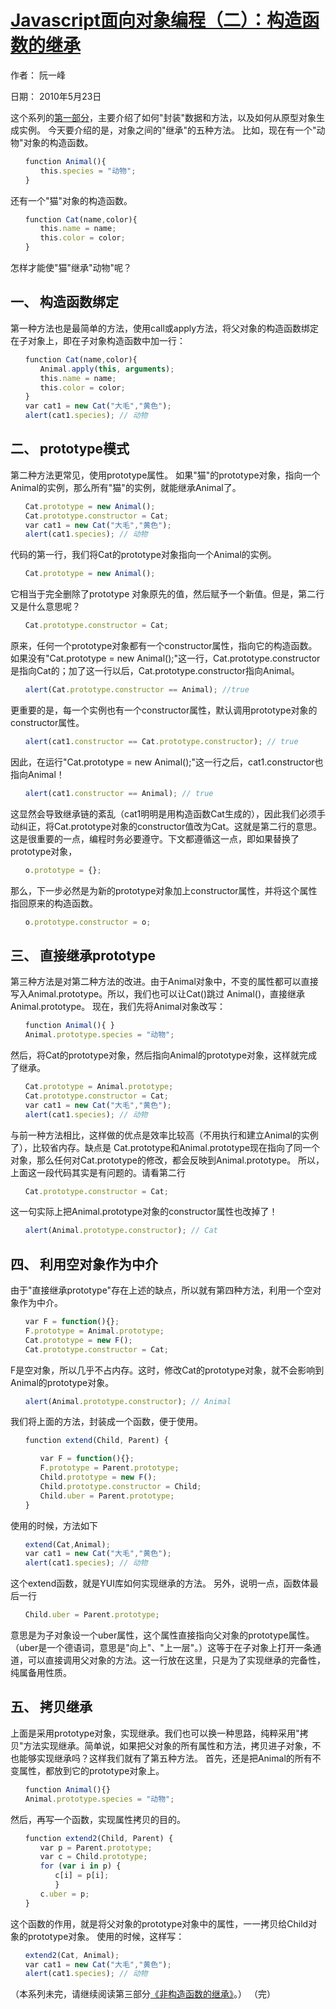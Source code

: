 # [Javascript面向对象编程（二）：构造函数的继承](http://www.ruanyifeng.com/blog/2010/05/object-oriented_javascript_inheritance.html)
作者： 阮一峰

日期： 2010年5月23日

这个系列的[第一部分](https://github.com/aimuke/learn/blob/master/frontend/js/object-oriented/1%20%E5%B0%81%E8%A3%85Encapsulation.md)，主要介绍了如何"封装"数据和方法，以及如何从原型对象生成实例。
今天要介绍的是，对象之间的"继承"的五种方法。
比如，现在有一个"动物"对象的构造函数。
```javascript
　　function Animal(){
　　　　this.species = "动物";
　　}
```
还有一个"猫"对象的构造函数。
```javascript
　　function Cat(name,color){
　　　　this.name = name;
　　　　this.color = color;
　　}
```
怎样才能使"猫"继承"动物"呢？
## 一、 构造函数绑定
第一种方法也是最简单的方法，使用call或apply方法，将父对象的构造函数绑定在子对象上，即在子对象构造函数中加一行：
```javascript
　　function Cat(name,color){
　　　　Animal.apply(this, arguments);
　　　　this.name = name;
　　　　this.color = color;
　　}
　　var cat1 = new Cat("大毛","黄色");
　　alert(cat1.species); // 动物
```
## 二、 prototype模式
第二种方法更常见，使用prototype属性。
如果"猫"的prototype对象，指向一个Animal的实例，那么所有"猫"的实例，就能继承Animal了。
```javascript
　　Cat.prototype = new Animal();
　　Cat.prototype.constructor = Cat;
　　var cat1 = new Cat("大毛","黄色");
　　alert(cat1.species); // 动物
```
代码的第一行，我们将Cat的prototype对象指向一个Animal的实例。
```javascript
　　Cat.prototype = new Animal();
```
它相当于完全删除了prototype 对象原先的值，然后赋予一个新值。但是，第二行又是什么意思呢？
```javascript
　　Cat.prototype.constructor = Cat;
```
原来，任何一个prototype对象都有一个constructor属性，指向它的构造函数。如果没有"Cat.prototype = new Animal();"这一行，Cat.prototype.constructor是指向Cat的；加了这一行以后，Cat.prototype.constructor指向Animal。
```javascript
　　alert(Cat.prototype.constructor == Animal); //true
```
更重要的是，每一个实例也有一个constructor属性，默认调用prototype对象的constructor属性。
```javascript
　　alert(cat1.constructor == Cat.prototype.constructor); // true
```
因此，在运行"Cat.prototype = new Animal();"这一行之后，cat1.constructor也指向Animal！
```javascript
　　alert(cat1.constructor == Animal); // true
```
这显然会导致继承链的紊乱（cat1明明是用构造函数Cat生成的），因此我们必须手动纠正，将Cat.prototype对象的constructor值改为Cat。这就是第二行的意思。
这是很重要的一点，编程时务必要遵守。下文都遵循这一点，即如果替换了prototype对象，
```javascript
　　o.prototype = {};
```
那么，下一步必然是为新的prototype对象加上constructor属性，并将这个属性指回原来的构造函数。
```javascript
　　o.prototype.constructor = o;
```
## 三、 直接继承prototype
第三种方法是对第二种方法的改进。由于Animal对象中，不变的属性都可以直接写入Animal.prototype。所以，我们也可以让Cat()跳过 Animal()，直接继承Animal.prototype。
现在，我们先将Animal对象改写：
```javascript
　　function Animal(){ }
　　Animal.prototype.species = "动物";
```
然后，将Cat的prototype对象，然后指向Animal的prototype对象，这样就完成了继承。
```javascript
　　Cat.prototype = Animal.prototype;
　　Cat.prototype.constructor = Cat;
　　var cat1 = new Cat("大毛","黄色");
　　alert(cat1.species); // 动物
```
与前一种方法相比，这样做的优点是效率比较高（不用执行和建立Animal的实例了），比较省内存。缺点是 Cat.prototype和Animal.prototype现在指向了同一个对象，那么任何对Cat.prototype的修改，都会反映到Animal.prototype。
所以，上面这一段代码其实是有问题的。请看第二行
```javascript
　　Cat.prototype.constructor = Cat;
```
这一句实际上把Animal.prototype对象的constructor属性也改掉了！
```javascript
　　alert(Animal.prototype.constructor); // Cat
```
## 四、 利用空对象作为中介
由于"直接继承prototype"存在上述的缺点，所以就有第四种方法，利用一个空对象作为中介。
```javascript
　　var F = function(){};
　　F.prototype = Animal.prototype;
　　Cat.prototype = new F();
　　Cat.prototype.constructor = Cat;
```
F是空对象，所以几乎不占内存。这时，修改Cat的prototype对象，就不会影响到Animal的prototype对象。
```javascript
　　alert(Animal.prototype.constructor); // Animal
```
我们将上面的方法，封装成一个函数，便于使用。
```javascript
　　function extend(Child, Parent) {

　　　　var F = function(){};
　　　　F.prototype = Parent.prototype;
　　　　Child.prototype = new F();
　　　　Child.prototype.constructor = Child;
　　　　Child.uber = Parent.prototype;
　　}
```
使用的时候，方法如下
```javascript
　　extend(Cat,Animal);
　　var cat1 = new Cat("大毛","黄色");
　　alert(cat1.species); // 动物
```
这个extend函数，就是YUI库如何实现继承的方法。
另外，说明一点，函数体最后一行
```javascript
　　Child.uber = Parent.prototype;
```
意思是为子对象设一个uber属性，这个属性直接指向父对象的prototype属性。（uber是一个德语词，意思是"向上"、"上一层"。）这等于在子对象上打开一条通道，可以直接调用父对象的方法。这一行放在这里，只是为了实现继承的完备性，纯属备用性质。
## 五、 拷贝继承
上面是采用prototype对象，实现继承。我们也可以换一种思路，纯粹采用"拷贝"方法实现继承。简单说，如果把父对象的所有属性和方法，拷贝进子对象，不也能够实现继承吗？这样我们就有了第五种方法。
首先，还是把Animal的所有不变属性，都放到它的prototype对象上。
```javascript
　　function Animal(){}
　　Animal.prototype.species = "动物";
```
然后，再写一个函数，实现属性拷贝的目的。
```javascript
　　function extend2(Child, Parent) {
　　　　var p = Parent.prototype;
　　　　var c = Child.prototype;
　　　　for (var i in p) {
　　　　　　c[i] = p[i];
　　　　　　}
　　　　c.uber = p;
　　}
```
这个函数的作用，就是将父对象的prototype对象中的属性，一一拷贝给Child对象的prototype对象。
使用的时候，这样写：
```javascript
　　extend2(Cat, Animal);
　　var cat1 = new Cat("大毛","黄色");
　　alert(cat1.species); // 动物
 ```
（本系列未完，请继续阅读第三部分[《非构造函数的继承》](https://github.com/aimuke/learn/blob/master/frontend/js/object-oriented/3%20%E9%9D%9E%E6%9E%84%E9%80%A0%E5%87%BD%E6%95%B0%E7%9A%84%E7%BB%A7%E6%89%BF.md)。）
（完）

